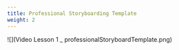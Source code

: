 ```yaml
---
title: Professional Storyboarding Template
weight: 2
---
```


![](Video Lesson 1 _ professionalStoryboardTemplate.png)